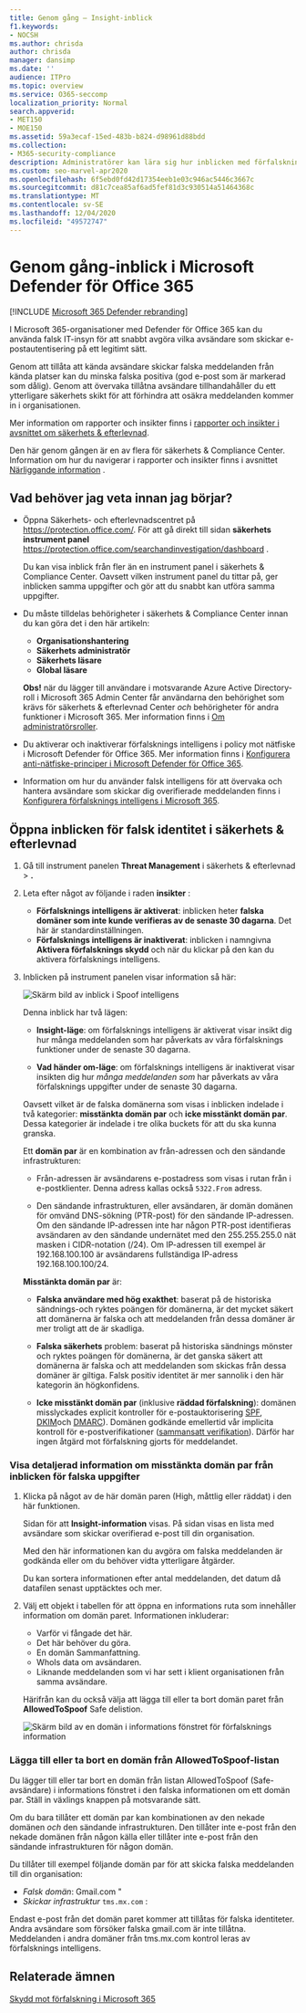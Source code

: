 ```yaml
---
title: Genom gång – Insight-inblick
f1.keywords:
- NOCSH
ms.author: chrisda
author: chrisda
manager: dansimp
ms.date: ''
audience: ITPro
ms.topic: overview
ms.service: O365-seccomp
localization_priority: Normal
search.appverid:
- MET150
- MOE150
ms.assetid: 59a3ecaf-15ed-483b-b824-d98961d88bdd
ms.collection:
- M365-security-compliance
description: Administratörer kan lära sig hur inblicken med förfalsknings information fungerar. De kan snabbt avgöra vilka avsändare som skickar e-post till sina organisationer från domäner som inte klarar e-postauktorisering (SPF, DKIM eller DMARC).
ms.custom: seo-marvel-apr2020
ms.openlocfilehash: 6f5ebd0fd42d17354eeb1e03c946ac5446c3667c
ms.sourcegitcommit: d81c7cea85af6ad5fef81d3c930514a51464368c
ms.translationtype: MT
ms.contentlocale: sv-SE
ms.lasthandoff: 12/04/2020
ms.locfileid: "49572747"
---
```

# <a name="walkthrough---spoof-intelligence-insight-in-microsoft-defender-for-office-365"></a>Genom gång-inblick i Microsoft Defender för Office 365

[!INCLUDE [Microsoft 365 Defender rebranding](../includes/microsoft-defender-for-office.md)]


I Microsoft 365-organisationer med Defender för Office 365 kan du använda falsk IT-insyn för att snabbt avgöra vilka avsändare som skickar e-postautentisering på ett legitimt sätt.

Genom att tillåta att kända avsändare skickar falska meddelanden från kända platser kan du minska falska positiva (god e-post som är markerad som dålig). Genom att övervaka tillåtna avsändare tillhandahåller du ett ytterligare säkerhets skikt för att förhindra att osäkra meddelanden kommer in i organisationen.

Mer information om rapporter och insikter finns i [rapporter och insikter i avsnittet om säkerhets & efterlevnad](reports-and-insights-in-security-and-compliance.md).

Den här genom gången är en av flera för säkerhets & Compliance Center. Information om hur du navigerar i rapporter och insikter finns i avsnittet [Närliggande information](#related-topics) .

## <a name="what-do-you-need-to-know-before-you-begin"></a>Vad behöver jag veta innan jag börjar?

- Öppna Säkerhets- och efterlevnadscentret på <https://protection.office.com/>. För att gå direkt till sidan **säkerhets instrument panel** <https://protection.office.com/searchandinvestigation/dashboard> .

  Du kan visa inblick från fler än en instrument panel i säkerhets & Compliance Center. Oavsett vilken instrument panel du tittar på, ger inblicken samma uppgifter och gör att du snabbt kan utföra samma uppgifter.

- Du måste tilldelas behörigheter i säkerhets & Compliance Center innan du kan göra det i den här artikeln:
  - **Organisationshantering**
  - **Säkerhets administratör**
  - **Säkerhets läsare**
  - **Global läsare**

  **Obs!** när du lägger till användare i motsvarande Azure Active Directory-roll i Microsoft 365 Admin Center får användarna den behörighet som krävs för säkerhets & efterlevnad Center _och_ behörigheter för andra funktioner i Microsoft 365. Mer information finns i [Om administratörsroller](https://docs.microsoft.com/microsoft-365/admin/add-users/about-admin-roles).

- Du aktiverar och inaktiverar förfalsknings intelligens i policy mot nätfiske i Microsoft Defender för Office 365. Mer information finns i [Konfigurera anti-nätfiske-principer i Microsoft Defender för Office 365](configure-atp-anti-phishing-policies.md).

- Information om hur du använder falsk intelligens för att övervaka och hantera avsändare som skickar dig overifierade meddelanden finns i [Konfigurera förfalsknings intelligens i Microsoft 365](learn-about-spoof-intelligence.md).

## <a name="open-the-spoof-intelligence-insight-in-the-security--compliance-center"></a>Öppna inblicken för falsk identitet i säkerhets & efterlevnad

1. Gå till instrument panelen **Threat Management** i säkerhets & efterlevnad \> **.**

2. Leta efter något av följande i raden **insikter** :

   - **Förfalsknings intelligens är aktiverat**: inblicken heter **falska domäner som inte kunde verifieras av de senaste 30 dagarna**. Det här är standardinställningen.
   - **Förfalsknings intelligens är inaktiverat**: inblicken i namngivna **Aktivera förfalsknings skydd** och när du klickar på den kan du aktivera förfalsknings intelligens.

3. Inblicken på instrument panelen visar information så här:

   ![Skärm bild av inblick i Spoof intelligens](../../media/28aeabac-c1a1-4d16-9fbe-14996f742a9a.png)

   Denna inblick har två lägen:

   - **Insight-läge**: om förfalsknings intelligens är aktiverat visar insikt dig hur många meddelanden som har påverkats av våra förfalsknings funktioner under de senaste 30 dagarna.

   - **Vad händer om-läge**: om förfalsknings intelligens är inaktiverat visar insikten dig hur *många meddelanden som* har påverkats av våra förfalsknings uppgifter under de senaste 30 dagarna.

   Oavsett vilket är de falska domänerna som visas i inblicken indelade i två kategorier: **misstänkta domän par** och **icke misstänkt domän par**. Dessa kategorier är indelade i tre olika buckets för att du ska kunna granska.

   Ett **domän par** är en kombination av från-adressen och den sändande infrastrukturen:

   - Från-adressen är avsändarens e-postadress som visas i rutan från i e-postklienter. Denna adress kallas också `5322.From` adress.

   - Den sändande infrastrukturen, eller avsändaren, är domän domänen för omvänd DNS-sökning (PTR-post) för den sändande IP-adressen. Om den sändande IP-adressen inte har någon PTR-post identifieras avsändaren av den sändande undernätet med den 255.255.255.0 nät masken i CIDR-notation (/24). Om IP-adressen till exempel är 192.168.100.100 är avsändarens fullständiga IP-adress 192.168.100.100/24.

   **Misstänkta domän par** är:

   - **Falska användare med hög exakthet**: baserat på de historiska sändnings-och ryktes poängen för domänerna, är det mycket säkert att domänerna är falska och att meddelanden från dessa domäner är mer troligt att de är skadliga.

   - **Falska säkerhets** problem: baserat på historiska sändnings mönster och ryktes poängen för domänerna, är det ganska säkert att domänerna är falska och att meddelanden som skickas från dessa domäner är giltiga. Falsk positiv identitet är mer sannolik i den här kategorin än högkonfidens.

   - **Icke misstänkt domän par** (inklusive **räddad förfalskning**): domänen misslyckades explicit kontroller för e-postauktorisering [SPF](how-office-365-uses-spf-to-prevent-spoofing.md), [DKIM](use-dkim-to-validate-outbound-email.md)och [DMARC](use-dmarc-to-validate-email.md)). Domänen godkände emellertid vår implicita kontroll för e-postverifikationer ([sammansatt verifikation](email-validation-and-authentication.md#composite-authentication)). Därför har ingen åtgärd mot förfalskning gjorts för meddelandet.

### <a name="view-detailed-information-about-suspicious-domain-pairs-from-the-spoof-intelligence-insight"></a>Visa detaljerad information om misstänkta domän par från inblicken för falska uppgifter

1. Klicka på något av de här domän paren (High, måttlig eller räddat) i den här funktionen.

   Sidan för att **Insight-information** visas. På sidan visas en lista med avsändare som skickar overifierad e-post till din organisation.

   Med den här informationen kan du avgöra om falska meddelanden är godkända eller om du behöver vidta ytterligare åtgärder.

   Du kan sortera informationen efter antal meddelanden, det datum då datafilen senast upptäcktes och mer.

2. Välj ett objekt i tabellen för att öppna en informations ruta som innehåller information om domän paret. Informationen inkluderar:
   - Varför vi fångade det här.
   - Det här behöver du göra.
   - En domän Sammanfattning.
   - WhoIs data om avsändaren.
   - Liknande meddelanden som vi har sett i klient organisationen från samma avsändare.

   Härifrån kan du också välja att lägga till eller ta bort domän paret från **AllowedToSpoof** Safe delistion.

   ![Skärm bild av en domän i informations fönstret för förfalsknings information](../../media/03ad3e6e-2010-4e8e-b92e-accc8bbebb79.png)

### <a name="add-or-remove-a-domain-from-the-allowedtospoof-list"></a>Lägga till eller ta bort en domän från AllowedToSpoof-listan

Du lägger till eller tar bort en domän från listan AllowedToSpoof (Safe-avsändare) i informations fönstret i den falska informationen om ett domän par. Ställ in växlings knappen på motsvarande sätt.

Om du bara tillåter ett domän par kan kombinationen av den nekade domänen *och* den sändande infrastrukturen. Den tillåter inte e-post från den nekade domänen från någon källa eller tillåter inte e-post från den sändande infrastrukturen för någon domän.

Du tillåter till exempel följande domän par för att skicka falska meddelanden till din organisation:

- *Falsk domän*: Gmail.com "
- *Skickar infrastruktur* `tms.mx.com` :

Endast e-post från det domän paret kommer att tillåtas för falska identiteter. Andra avsändare som försöker falska gmail.com är inte tillåtna. Meddelanden i andra domäner från tms.mx.com kontrol leras av förfalsknings intelligens.

## <a name="related-topics"></a>Relaterade ämnen

[Skydd mot förfalskning i Microsoft 365](anti-spoofing-protection.md)
